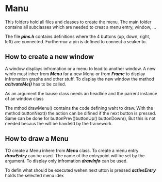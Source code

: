 # Manu
This folders hold all files and classes to create the menu. The main folder contains all subclasses which are needed to creat a menu entry, window, ... 

The file ***pins.h*** contains definitions where the 4 buttons (up, down, right, left) are connected. Furthermur a pin is defined to connect a seaker to.

## How to create a new window
A window displays infromation or a menu to lead to another window. A new winfo must inher from ***Menu*** for a new Menu or from ***Frame*** to display infromation graphs and other stuff. To display the new window the method ***acitvateMe()*** has to be called.

As an argument the bause class needs an headline and the parrent instance of an window class

The mthod drawMenu() contains the code defining waht to draw. With the method buttonNext() the action can be difined if the next button is pressed. Same can be done for buttonPrev()buttonUp()	buttonDown(), But this is not needed becaus the will be handeld by the framework.

## How to draw a Menu
TO create a Menu inhere from ***Menu*** class. To create a menu entry ***drawEntry*** can be used. The name of the entrypoint will be set by the argument. To display only infromation ***drawInfo*** can be used.

To defin what should be executed wehen next utton is pressed ***activeEntry*** holds the selected menu idex
